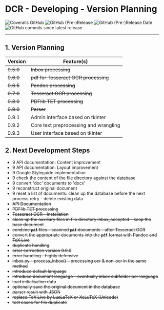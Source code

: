 # DCR - Developing - Version Planning

![Coveralls GitHub](https://img.shields.io/coveralls/github/KonnexionsGmbH/dcr.svg)
![GitHub (Pre-)Release](https://img.shields.io/github/v/release/KonnexionsGmbH/dcr?include_prereleases)
![GitHub (Pre-)Release Date](https://img.shields.io/github/release-date-pre/KonnexionsGmbh/dcr)
![GitHub commits since latest release](https://img.shields.io/github/commits-since/KonnexionsGmbH/dcr/0.9.1)

----

## 1. Version Planning

| Version   | Feature(s)                            |
|-----------|---------------------------------------|
| ~~0.5.0~~ | ~~Inbox processing~~                  |
| ~~0.6.0~~ | ~~pdf for Tesseract OCR processing~~  |
| ~~0.6.5~~ | ~~Pandoc processing~~                 |
| ~~0.7.0~~ | ~~Tesseract OCR processing~~          |
| ~~0.8.0~~ | ~~PDFlib TET processing~~             |
| ~~0.9.0~~ | ~~Parser~~                            |
| 0.9.1     | Admin interface based on tkinter      |
| 0.9.2     | Core text preprocessing and wrangling |
| 0.9.3     | User interface based on tkinter       |

## 2. Next Development Steps

- 9 API documentation: Content improvement
- 9 API documentation: Layout improvement
- 9 Google Styleguide implementation
- 9 check the content of the file directory against the database
- 9 convert 'doc' documents to 'docx'
- 9 reconstruct original document
- 9 reset a list of documents: clean up the database before the next process retry - delete existing data
- ~~API Documentation~~
- ~~PDFlib TET processing~~
- ~~Tesseract OCR - Installation~~  
- ~~clean up the auxiliary files in file directory inbox_accepted - keep the base document~~
- ~~combine **`pdf`** files - scanned **`pdf`** documents - after Tesseract OCR~~
- ~~convert the appropriate documents into the **`pdf`** format with Pandoc and TeX Live~~
- ~~duplicate handling~~ 
- ~~error correction version 0.9.0~~
- ~~error handling - highly defensive~~
- ~~inbox.py - process_inbox() - processing ocr & non-ocr in the same method~~
- ~~introduce default language~~
- ~~introduce document language - eventually inbox subfolder per language~~
- ~~load initialisation data~~
- ~~optionally save the original document in the database~~
- ~~parser result with JSON~~ 
- ~~replace TeX Live by LuaLaTeX or XeLuTeX (Unicode)~~
- ~~test cases for file duplicate~~
